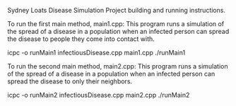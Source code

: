 
Sydney Loats Disease Simulation Project building and running instructions.


To run the first main method, main1.cpp:
This program runs a simulation of the spread of a disease in a population when an infected 
person can spread the disease to people they come into contact with.

icpc -o runMain1 infectiousDisease.cpp main1.cpp
./runMain1



To run the second main method, main2.cpp:
This program runs a simulation of the spread of a disease in a population when an infected
person can spread the disease to only their neighbors.

icpc -o runMain2 infectiousDisease.cpp main2.cpp
./runMain2
